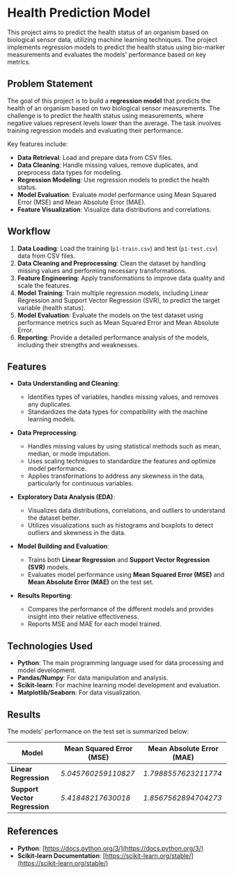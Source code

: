 # Health Prediction Model

This project aims to predict the health status of an organism based on biological sensor data, utilizing machine learning techniques. The project implements regression models to predict the health status using bio-marker measurements and evaluates the models' performance based on key metrics.

## Problem Statement

The goal of this project is to build a **regression model** that predicts the health of an organism based on two biological sensor measurements. The challenge is to predict the health status using measurements, where negative values represent levels lower than the average. The task involves training regression models and evaluating their performance.

Key features include:
- **Data Retrieval**: Load and prepare data from CSV files.
- **Data Cleaning**: Handle missing values, remove duplicates, and preprocess data types for modeling.
- **Regression Modeling**: Use regression models to predict the health status.
- **Model Evaluation**: Evaluate model performance using Mean Squared Error (MSE) and Mean Absolute Error (MAE).
- **Feature Visualization**: Visualize data distributions and correlations.

## Workflow

1. **Data Loading**: Load the training (`p1-train.csv`) and test (`p1-test.csv`) data from CSV files.
2. **Data Cleaning and Preprocessing**: Clean the dataset by handling missing values and performing necessary transformations.
3. **Feature Engineering**: Apply transformations to improve data quality and scale the features.
4. **Model Training**: Train multiple regression models, including Linear Regression and Support Vector Regression (SVR), to predict the target variable (health status).
5. **Model Evaluation**: Evaluate the models on the test dataset using performance metrics such as Mean Squared Error and Mean Absolute Error.
6. **Reporting**: Provide a detailed performance analysis of the models, including their strengths and weaknesses.

## Features

- **Data Understanding and Cleaning**:
  - Identifies types of variables, handles missing values, and removes any duplicates.
  - Standardizes the data types for compatibility with the machine learning models.

- **Data Preprocessing**:
  - Handles missing values by using statistical methods such as mean, median, or mode imputation.
  - Uses scaling techniques to standardize the features and optimize model performance.
  - Applies transformations to address any skewness in the data, particularly for continuous variables.

- **Exploratory Data Analysis (EDA)**:
  - Visualizes data distributions, correlations, and outliers to understand the dataset better.
  - Utilizes visualizations such as histograms and boxplots to detect outliers and skewness in the data.

- **Model Building and Evaluation**:
  - Trains both **Linear Regression** and **Support Vector Regression (SVR)** models.
  - Evaluates model performance using **Mean Squared Error (MSE)** and **Mean Absolute Error (MAE)** on the test set.

- **Results Reporting**:
  - Compares the performance of the different models and provides insight into their relative effectiveness.
  - Reports MSE and MAE for each model trained.

## Technologies Used

- **Python**: The main programming language used for data processing and model development.
- **Pandas/Numpy**: For data manipulation and analysis.
- **Scikit-learn**: For machine learning model development and evaluation.
- **Matplotlib/Seaborn**: For data visualization.

## Results  
The models' performance on the test set is summarized below:  

| Model                   | Mean Squared Error (MSE) | Mean Absolute Error (MAE) |  
|--------------------------|--------------------------|----------------------------|  
| **Linear Regression**    | *5.045760259110827*      | *1.7988557623211774*       |  
| **Support Vector Regression** | *5.41848217630018*      | *1.8567562894704273*       |  

## References

- **Python**: [https://docs.python.org/3/](https://docs.python.org/3/)
- **Scikit-learn Documentation**: [https://scikit-learn.org/stable/](https://scikit-learn.org/stable/)

